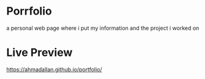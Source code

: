 # Porrfolio

a personal web page where i put my information and the project i worked on

# Live Preview
https://ahmadallan.github.io/portfolio/